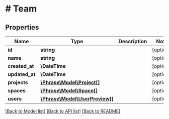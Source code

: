 # # Team

## Properties

Name | Type | Description | Notes
------------ | ------------- | ------------- | -------------
**id** | **string** |  | [optional] 
**name** | **string** |  | [optional] 
**created_at** | **\DateTime** |  | [optional] 
**updated_at** | **\DateTime** |  | [optional] 
**projects** | [**\Phrase\Model\Project[]**](Project.md) |  | [optional] 
**spaces** | [**\Phrase\Model\Space[]**](Space.md) |  | [optional] 
**users** | [**\Phrase\Model\UserPreview[]**](UserPreview.md) |  | [optional] 

[[Back to Model list]](../../README.md#documentation-for-models) [[Back to API list]](../../README.md#documentation-for-api-endpoints) [[Back to README]](../../README.md)



